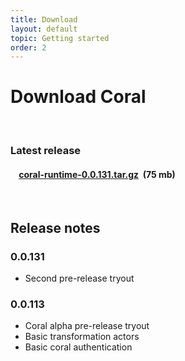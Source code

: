 ```yaml
---
title: Download
layout: default
topic: Getting started
order: 2
---
```

<!--
   Licensed to the Apache Software Foundation (ASF) under one or more
   contributor license agreements.  See the NOTICE file distributed with
   this work for additional information regarding copyright ownership.
   The ASF licenses this file to You under the Apache License, Version 2.0
   (the "License"); you may not use this file except in compliance with
   the License.  You may obtain a copy of the License at

       http://www.apache.org/licenses/LICENSE-2.0

   Unless required by applicable law or agreed to in writing, software
   distributed under the License is distributed on an "AS IS" BASIS,
   WITHOUT WARRANTIES OR CONDITIONS OF ANY KIND, either express or implied.
   See the License for the specific language governing permissions and
   limitations under the License.
-->

# Download Coral
<br>

### Latest release

<div class="well well-sm">
<h4>&nbsp;&nbsp;&nbsp;&nbsp;<strong><a href="https://github.com/coral-streaming/coral/releases/download/0.0.131/coral-runtime-0.0.131.jar">coral-runtime-0.0.131.tar.gz</a></strong>&nbsp;&nbsp;(75 mb)</h4>
</div>
<br>

## Release notes

### 0.0.131

- Second pre-release tryout

### 0.0.113

- Coral alpha pre-release tryout
- Basic transformation actors
- Basic coral authentication